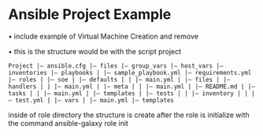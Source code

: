 # Ansible Project Example

• include example of Virtual Machine Creation and remove

• this is the structure would be with the script project

``` Project |— ansible.cfg |— files |— group_vars |— host_vars |— inventories |— playbooks | |— sample_playbook.yml |— requirements.yml |— roles | |— soe | |— defaults | | |— main.yml | |— files | |— handlers | | |— main.yml | |— meta | | |— main.yml | |— README.md | |— tasks | | |— main.yml | |— templates | |— tests | | |— inventory | | |— test.yml | |— vars | |— main.yml |— templates ```

inside of role directory the structure is create after the role is initialize with the command ansible-galaxy role init

